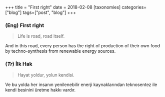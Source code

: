 +++
title = "First right"
date = 2018-02-08
[taxonomies]
categories=["blog"]
tags=["post", "blog"]
+++

### (Eng) First right

>Life is road, road itself.

And in this road, every person has the right of production of their own food by techno-synthesis from renewable energy sources.


### (*Tr*) İlk Hak

>Hayat yoldur, yolun kendisi.

Ve bu yolda her insanın yenilenebilir enerji kaynaklarından teknosentez ile kendi besinini üretme hakkı vardır.